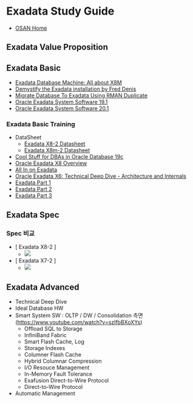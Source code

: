 # Exadata Study Guide
* [OSAN Home](https://login.oracle.com/oamfed/idp/initiatesso?providerid=https://sso.netexam.com/sp)
## Exadata Value Proposition
## Exadata Basic
* [Exadata Database Machine: All about X8M](https://www.youtube.com/watch?v=7HKHKExdR5I)
* [Demystify the Exadata installation by Fred Denis](https://www.youtube.com/watch?v=hoS5w_xBsf4)
* [Migrate Database To Exadata Using RMAN Duplicate](https://www.youtube.com/watch?v=UJH06IVPHE4)
* [Oracle Exadata System Software 19.1](https://www.youtube.com/watch?v=-5vCFhJ2wFY)
* [Oracle Exadata System Software 20.1](https://www.youtube.com/watch?v=Uf2ee_7C4Yo&t=3s)
### Exadata Basic Training
* DataSheet
  * [Exadata X8-2 Datasheet](https://www.oracle.com/technetwork/database/exadata/exadata-x8-2-ds-5444350.pdf)
  * [Exadata X8m-2 Datasheet](https://www.oracle.com/a/ocom/docs/engineered-systems/exadata/exadata-x8m-2-ds.pdf)
* [Cool Stuff for DBAs in Oracle Database 19c](https://www.youtube.com/watch?v=EVPNyL2vAVI)
* [Oracle Exadata X8 Overview](https://www.youtube.com/watch?v=szlfbBXoXYs)
* [All In on Exadata](https://www.youtube.com/watch?v=njymzhD0oHE)
* [Oracle Exadata X6: Technical Deep Dive - Architecture and Internals](https://www.youtube.com/watch?v=8UmNxrohsTQ&list=PLEVmh4UjbWxNRth74cbl6DZwa9m8X3UvZ)
* [Exadata Part 1](https://www.youtube.com/watch?v=CfNLB65w8Fc&list=PLEVmh4UjbWxNRth74cbl6DZwa9m8X3UvZ&index=2)
* [Exadata Part 2](https://www.youtube.com/watch?v=301EPKUdPyY&list=PLEVmh4UjbWxNRth74cbl6DZwa9m8X3UvZ&index=3)
* [Exadata Part 3](https://i.ytimg.com/vi/p-tM0MDmbqg/hqdefault.jpg?sqp=-oaymwEYCKgBEF5IVfKriqkDCwgBFQAAiEIYAXAB&rs=AOn4CLDWn39gKG7Hz7dao1x2vRyUFOlJzA)
## Exadata Spec
### Spec 비교
* [ Exadata X8-2 ]
  * ![](https://img1.daumcdn.net/thumb/R1280x0/?scode=mtistory2&fname=https%3A%2F%2Fblog.kakaocdn.net%2Fdn%2Fkxl0B%2Fbtqv15RP0RH%2FqOdKfAvtJ7nvJkKyZDMTQk%2Fimg.png)
* [ Exadata X7-2 ]
  * ![](https://img1.daumcdn.net/thumb/R1280x0/?scode=mtistory2&fname=https%3A%2F%2Fblog.kakaocdn.net%2Fdn%2Fbm2KRs%2Fbtqv4PNQyBc%2FGXikGCbQVKzVR11j3sdYRK%2Fimg.png)
## Exadata Advanced
* Technical Deep Dive
* Ideal Database HW
* Smart System SW : OLTP / DW / Consolidation 측면 (https://www.youtube.com/watch?v=szlfbBXoXYs)
  * Offload SQL to Storage
  * InfiniBand Fabric
  * Smart Flash Cache, Log
  * Storage Indexes
  * Columner Flash Cache
  * Hybrid Columnar Compression
  * I/O Resouce Management
  * In-Memory Fault Tolerance
  * Exafusion Direct-to-Wire Protocol
  * Direct-to-Wire Protocol
* Automatic Management
